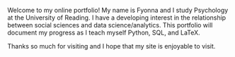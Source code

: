 Welcome to my online portfolio! My name is Fyonna and I study Psychology at the University of Reading. I have a developing interest in the relationship between social sciences and data science/analytics. This portfolio will document my progress as I teach myself Python, SQL, and LaTeX.

Thanks so much for visiting and I hope that my site is enjoyable to visit. 
